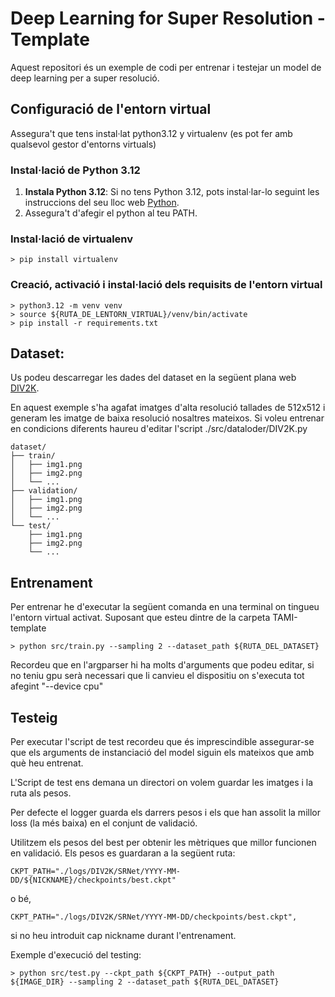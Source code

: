 # Deep Learning for Super Resolution - Template 

Aquest repositori és un exemple de codi per entrenar i testejar un model de deep learning per a super resolució.

## Configuració de l'entorn virtual

Assegura't que tens instal·lat python3.12 y virtualenv (es pot fer amb qualsevol gestor d'entorns virtuals)

### Instal·lació de Python 3.12

1. **Instala Python 3.12**: Si no tens Python 3.12, pots instal·lar-lo seguint les instruccions del seu lloc web [Python](https://www.python.org/downloads/).
2. Assegura't d'afegir el python al teu PATH.

### Instal·lació de virtualenv
```plaintext
> pip install virtualenv
```
### Creació, activació i instal·lació dels requisits de l'entorn virtual
```plaintext
> python3.12 -m venv venv
> source ${RUTA_DE_LENTORN_VIRTUAL}/venv/bin/activate
> pip install -r requirements.txt
```

## Dataset:

Us podeu descarregar les dades del dataset en la següent plana web [DIV2K](https://data.vision.ee.ethz.ch/cvl/DIV2K/).

En aquest exemple s'ha agafat imatges d'alta resolució tallades de 512x512 i generam les imatge de baixa resolució nosaltres mateixos.
Si voleu entrenar en condicions diferents haureu d'editar l'script ./src/dataloder/DIV2K.py

```plaintext
dataset/
├── train/
│   ├── img1.png
│   ├── img2.png
│   └── ...
├── validation/
│   ├── img1.png
│   ├── img2.png
│   └── ...
└── test/
    ├── img1.png
    ├── img2.png
    └── ...
```
## Entrenament

Per entrenar he d'executar la següent comanda en una terminal on tingueu l'entorn virtual activat. Suposant que esteu dintre de la carpeta TAMI-template
```plaintext
> python src/train.py --sampling 2 --dataset_path ${RUTA_DEL_DATASET}
```
Recordeu que en l'argparser hi ha molts d'arguments que podeu editar, si no teniu gpu serà necessari que li canvieu el dispositiu on s'executa tot afegint "--device cpu"

## Testeig

Per executar l'script de test recordeu que és imprescindible assegurar-se que els arguments de instanciació del model siguin els mateixos que amb què heu entrenat.

L'Script de test ens demana un directori on volem guardar les imatges i la ruta als pesos.

Per defecte el logger guarda els darrers pesos i els que han assolit la millor loss (la més baixa) en el conjunt de validació.

Utilitzem els pesos del best per obtenir les mètriques que millor funcionen en validació.
Els pesos es guardaran a la següent ruta:

```plaintext
CKPT_PATH="./logs/DIV2K/SRNet/YYYY-MM-DD/${NICKNAME}/checkpoints/best.ckpt"
```
o bé,
```plaintext
CKPT_PATH="./logs/DIV2K/SRNet/YYYY-MM-DD/checkpoints/best.ckpt",
```
si no heu introduit cap nickname durant l'entrenament.

Exemple d'execució del testing:
```plaintext
> python src/test.py --ckpt_path ${CKPT_PATH} --output_path ${IMAGE_DIR} --sampling 2 --dataset_path ${RUTA_DEL_DATASET}
```



